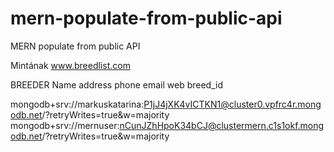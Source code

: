 # mern-populate-from-public-api
MERN populate from public API


Mintának
www.breedlist.com


BREEDER
Name
address
phone
email
web
breed_id

mongodb+srv://markuskatarina:P1jJ4jXK4vICTKN1@cluster0.vpfrc4r.mongodb.net/?retryWrites=true&w=majority
mongodb+srv://mernuser:nCunJZhHpoK34bCJ@clustermern.c1s1okf.mongodb.net/?retryWrites=true&w=majority
